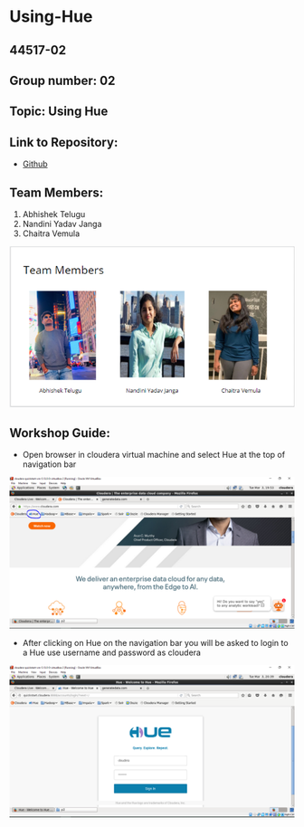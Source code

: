 # Using-Hue
## 44517-02
## Group number: 02
## Topic: Using Hue

## Link to Repository: 
- [Github](https://github.com/Telugua/Using-Hue)

## Team Members:
1. Abhishek Telugu
1. Nandini Yadav Janga
1. Chaitra Vemula

![teamSlide](TeamSlide.PNG)

## Workshop Guide:
- Open browser in cloudera virtual machine and select Hue at the top of navigation bar

![openHue](/images/openHue.PNG)

- After clicking on Hue on the navigation bar you will be asked to login to a Hue use username and password as cloudera

![LoginHue](/images/LoginHue.PNG)
